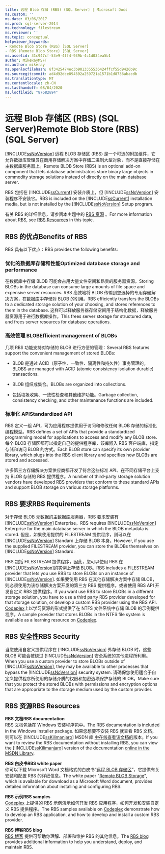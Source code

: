 ```yaml
---
title: 远程 Blob 存储 (RBS) (SQL Server) | Microsoft Docs
ms.custom: ''
ms.date: 03/06/2017
ms.prod: sql-server-2014
ms.technology: filestream
ms.reviewer: ''
ms.topic: conceptual
helpviewer_keywords:
- Remote Blob Store (RBS) [SQL Server]
- RBS (Remote Blob Store) [SQL Server]
ms.assetid: 31c947cf-53e9-4ff4-939b-4c1d034ea5b1
author: MikeRayMSFT
ms.author: mikeray
ms.openlocfilehash: 8f3425474ec3b9013355536424ffcf55d9426b9c
ms.sourcegitcommit: ad4d92dce894592a259721a1571b1d8736abacdb
ms.translationtype: MT
ms.contentlocale: zh-CN
ms.lasthandoff: 08/04/2020
ms.locfileid: "87682894"
---
```

# <a name="remote-blob-store-rbs-sql-server"></a><span data-ttu-id="bac30-102">远程 Blob 存储区 (RBS) (SQL Server)</span><span class="sxs-lookup"><span data-stu-id="bac30-102">Remote Blob Store (RBS) (SQL Server)</span></span>
  [!INCLUDE[ssNoVersion](../../includes/ssnoversion-md.md)] <span data-ttu-id="bac30-103">远程 BLOB 存储区 (RBS) 是一个可选的附加组件，它允许数据库管理员在商用存储解决方案中存储二进制大型对象，而不是直接存储在主数据库服务器上。</span><span class="sxs-lookup"><span data-stu-id="bac30-103">Remote BLOB Store (RBS) is an optional add-on component that lets database administrators store binary large objects in commodity storage solutions instead of directly on the main database server.</span></span>  
  
 <span data-ttu-id="bac30-104">RBS 包括在 [!INCLUDE[ssCurrent](../../includes/sscurrent-md.md)] 安装介质上，但 [!INCLUDE[ssNoVersion](../../includes/ssnoversion-md.md)] 安装程序不安装它。</span><span class="sxs-lookup"><span data-stu-id="bac30-104">RBS is included on the [!INCLUDE[ssCurrent](../../includes/sscurrent-md.md)] installation media, but is not installed by the [!INCLUDE[ssNoVersion](../../includes/ssnoversion-md.md)] Setup program.</span></span>  
  
 <span data-ttu-id="bac30-105">有关 RBS 的详细信息，请参阅本主题中的 [RBS 资源](#rbsresources) 。</span><span class="sxs-lookup"><span data-stu-id="bac30-105">For more information about RBS, see [RBS Resources](#rbsresources) in this topic.</span></span>  
  
## <a name="benefits-of-rbs"></a><span data-ttu-id="bac30-106">RBS 的优点</span><span class="sxs-lookup"><span data-stu-id="bac30-106">Benefits of RBS</span></span>  
 <span data-ttu-id="bac30-107">RBS 具有以下优点：</span><span class="sxs-lookup"><span data-stu-id="bac30-107">RBS provides the following benefits:</span></span>  
  
### <a name="optimized-database-storage-and-performance"></a><span data-ttu-id="bac30-108">优化的数据库存储和性能</span><span class="sxs-lookup"><span data-stu-id="bac30-108">Optimized database storage and performance</span></span>  
 <span data-ttu-id="bac30-109">在数据库中存储 BLOB 可能会占用大量文件空间和昂贵的服务器资源。</span><span class="sxs-lookup"><span data-stu-id="bac30-109">Storing BLOBs in the database can consume large amounts of file space and expensive server resources.</span></span> <span data-ttu-id="bac30-110">RBS 高效地将 BLOB 传输到您选择的专用存储解决方案，在数据库中存储对 BLOB 的引用。</span><span class="sxs-lookup"><span data-stu-id="bac30-110">RBS efficiently transfers the BLOBs to a dedicated storage solution of your choosing, and stores references to them in the database.</span></span> <span data-ttu-id="bac30-111">这样可以释放服务器存储空间用于结构化数据，释放服务器资源用于进行数据库操作。</span><span class="sxs-lookup"><span data-stu-id="bac30-111">This frees server storage for structured data, and frees server resources for database operations.</span></span>  
  
### <a name="efficient-management-of-blobs"></a><span data-ttu-id="bac30-112">高效管理 BLOB</span><span class="sxs-lookup"><span data-stu-id="bac30-112">Efficient management of BLOBs</span></span>  
 <span data-ttu-id="bac30-113">几项 RBS 功能支持对存储的 BLOB 进行方便的管理：</span><span class="sxs-lookup"><span data-stu-id="bac30-113">Several RBS features support the convenient management of stored BLOBs:</span></span>  
  
-   <span data-ttu-id="bac30-114">BLOB 是通过 ACID（原子性、一致性、隔离性和持久性）事务管理的。</span><span class="sxs-lookup"><span data-stu-id="bac30-114">BLOBS are managed with ACID (atomic consistency isolation durable) transactions.</span></span>  
  
-   <span data-ttu-id="bac30-115">BLOB 组织成集合。</span><span class="sxs-lookup"><span data-stu-id="bac30-115">BLOBs are organized into collections.</span></span>  
  
-   <span data-ttu-id="bac30-116">包括垃圾收集、一致性检查和其他维护功能。</span><span class="sxs-lookup"><span data-stu-id="bac30-116">Garbage collection, consistency checking, and other maintenance functions are included.</span></span>  
  
### <a name="standardized-api"></a><span data-ttu-id="bac30-117">标准化 API</span><span class="sxs-lookup"><span data-stu-id="bac30-117">Standardized API</span></span>  
 <span data-ttu-id="bac30-118">RBS 定义一组 API，可为应用程序提供用于访问和修改任何 BLOB 存储的标准化编程模型。</span><span class="sxs-lookup"><span data-stu-id="bac30-118">RBS defines a set of APIs that provide a standardized programming model for applications to access and modify any BLOB store.</span></span> <span data-ttu-id="bac30-119">每个 BLOB 存储区都可以指定自己的提供程序库，该库嵌入 RBS 客户端库，指定存储和访问 BLOB 的方式。</span><span class="sxs-lookup"><span data-stu-id="bac30-119">Each BLOB store can specify its own provider library, which plugs into the RBS client library and specifies how BLOBs are stored and accessed.</span></span>  
  
 <span data-ttu-id="bac30-120">许多第三方存储解决方案供应商都开发了符合这些标准 API、在不同存储平台上支持 BLOB 存储的 RBS 提供程序。</span><span class="sxs-lookup"><span data-stu-id="bac30-120">A number of third-party storage solution vendors have developed RBS providers that conform to these standard APIs and support BLOB storage on various storage platforms.</span></span>  
  
## <a name="rbs-requirements"></a><span data-ttu-id="bac30-121">RBS 要求</span><span class="sxs-lookup"><span data-stu-id="bac30-121">RBS Requirements</span></span>  
 <span data-ttu-id="bac30-122">对于存储 BLOB 元数据的主数据库服务器，RBS 要求安装有 [!INCLUDE[ssNoVersion](../../includes/ssnoversion-md.md)] Enterprise。</span><span class="sxs-lookup"><span data-stu-id="bac30-122">RBS requires [!INCLUDE[ssNoVersion](../../includes/ssnoversion-md.md)] Enterprise for the main database server in which the BLOB metadata is stored.</span></span> <span data-ttu-id="bac30-123">但是，如果使用提供的 FILESTREAM 提供程序，则可以在 [!INCLUDE[ssNoVersion](../../includes/ssnoversion-md.md)] Standard 上存储 BLOB 本身。</span><span class="sxs-lookup"><span data-stu-id="bac30-123">However, if you use the supplied FILESTREAM provider, you can store the BLOBs themselves on [!INCLUDE[ssNoVersion](../../includes/ssnoversion-md.md)] Standard.</span></span>  
  
 <span data-ttu-id="bac30-124">RBS 包括 FILESTREAM 提供程序，因此，您可以使用 RBS 在 [!INCLUDE[ssNoVersion](../../includes/ssnoversion-md.md)]的实例上存储 BLOB。</span><span class="sxs-lookup"><span data-stu-id="bac30-124">RBS includes a FILESTREAM provider that lets you use RBS to store BLOBs on an instance of [!INCLUDE[ssNoVersion](../../includes/ssnoversion-md.md)].</span></span> <span data-ttu-id="bac30-125">如果要使用 RBS 在其他存储解决方案中存储 BLOB，则必须使用为该存储解决方案开发的第三方 RBS 提供程序，或者使用 RBS API 开发自定义 RBS 提供程序。</span><span class="sxs-lookup"><span data-stu-id="bac30-125">If you want use RBS to store BLOBs in a different storage solution, you have to use a third party RBS provider developed for that storage solution, or develop a custom RBS provider using the RBS API.</span></span> <span data-ttu-id="bac30-126">[Codeplex](https://go.microsoft.com/fwlink/?LinkId=210190)上以学习资源的形式提供了在 NTFS 文件系统中存储 BLOB 的示例提供程序。</span><span class="sxs-lookup"><span data-stu-id="bac30-126">A sample provider that stores BLOBs in the NTFS file system is available as a learning resource on [Codeplex](https://go.microsoft.com/fwlink/?LinkId=210190).</span></span>  
  
## <a name="rbs-security"></a><span data-ttu-id="bac30-127">RBS 安全性</span><span class="sxs-lookup"><span data-stu-id="bac30-127">RBS Security</span></span>  
 <span data-ttu-id="bac30-128">当您使用自定义提供程序在 [!INCLUDE[ssNoVersion](../../includes/ssnoversion-md.md)] 外存储 BLOB 时，这些 BLOB 可能会被绕过 [!INCLUDE[ssNoVersion](../../includes/ssnoversion-md.md)] 安全系统的其他进程所利用。</span><span class="sxs-lookup"><span data-stu-id="bac30-128">When you use a custom provider to store BLOBs outside of [!INCLUDE[ssNoVersion](../../includes/ssnoversion-md.md)], they may be available to other processes that bypass the [!INCLUDE[ssNoVersion](../../includes/ssnoversion-md.md)] security system.</span></span> <span data-ttu-id="bac30-129">请确保您使用适合于自定义提供程序所使用的存储介质的权限和加密选项保护存储的 BLOB。</span><span class="sxs-lookup"><span data-stu-id="bac30-129">Make sure that you protect the stored BLOBs with permissions and encryption options that are appropriate to the storage medium used by the custom provider.</span></span>  
  
##  <a name="rbs-resources"></a><a name="rbsresources"></a><span data-ttu-id="bac30-130">RBS 资源</span><span class="sxs-lookup"><span data-stu-id="bac30-130">RBS Resources</span></span>  
 <span data-ttu-id="bac30-131">**RBS 文档**</span><span class="sxs-lookup"><span data-stu-id="bac30-131">**RBS documentation**</span></span>  
 <span data-ttu-id="bac30-132">RBS 文档包括在 Windows 安装程序包中。</span><span class="sxs-lookup"><span data-stu-id="bac30-132">The RBS documentation is included in the Windows installer package.</span></span> <span data-ttu-id="bac30-133">如果您想要不安装 RBS 就查看 RBS 文档，则可以在 [!INCLUDE[ssKilimanjaro](../../includes/sskilimanjaro-md.md)] MSDN 库 [中在线查看该文档的](https://go.microsoft.com/fwlink/?LinkId=210192)版本。</span><span class="sxs-lookup"><span data-stu-id="bac30-133">If you want to review the RBS documentation without installing RBS, you can view the [!INCLUDE[ssKilimanjaro](../../includes/sskilimanjaro-md.md)] version of the documentation [online in the MSDN Library](https://go.microsoft.com/fwlink/?LinkId=210192).</span></span>  
  
 <span data-ttu-id="bac30-134">**RBS 白皮书**</span><span class="sxs-lookup"><span data-stu-id="bac30-134">**RBS white paper**</span></span>  
 <span data-ttu-id="bac30-135">你可以下载 Microsoft Word 文档格式的白皮书“[远程 BLOB 存储区](https://go.microsoft.com/fwlink/?LinkId=210422)”，它提供有关安装和配置 RBS 的详细信息。</span><span class="sxs-lookup"><span data-stu-id="bac30-135">The white paper "[Remote BLOB Storage](https://go.microsoft.com/fwlink/?LinkId=210422)", which is available for download as a Microsoft Word document, provides detailed information about installing and configuring RBS.</span></span>  
  
 <span data-ttu-id="bac30-136">**RBS 示例**</span><span class="sxs-lookup"><span data-stu-id="bac30-136">**RBS samples**</span></span>  
 <span data-ttu-id="bac30-137">[Codeplex](https://go.microsoft.com/fwlink/?LinkId=210190) 上提供的 RBS 示例演示如何开发 RBS 应用程序，如何开发和安装自定义 RBS 提供程序。</span><span class="sxs-lookup"><span data-stu-id="bac30-137">The RBS samples available on [Codeplex](https://go.microsoft.com/fwlink/?LinkId=210190) demonstrate how to develop an RBS application, and how to develop and install a custom RBS provider.</span></span>  
  
 <span data-ttu-id="bac30-138">**RBS 博客**</span><span class="sxs-lookup"><span data-stu-id="bac30-138">**RBS blog**</span></span>  
 <span data-ttu-id="bac30-139">[RBS 博客](https://go.microsoft.com/fwlink/?LinkId=210315) 提供可帮助你理解、部署和维护 RBS 的其他信息。</span><span class="sxs-lookup"><span data-stu-id="bac30-139">The [RBS blog](https://go.microsoft.com/fwlink/?LinkId=210315) provides additional information to help you understand, deploy, and maintain RBS.</span></span>  
  
  
